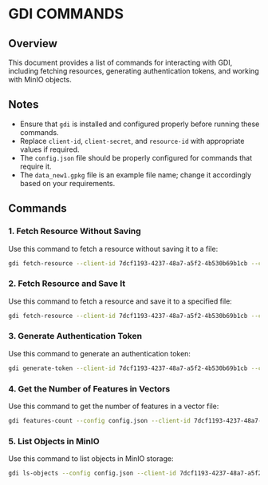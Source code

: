 # GDI COMMANDS

## Overview
This document provides a list of commands for interacting with GDI, including fetching resources, generating authentication tokens, and working with MinIO objects.


## Notes
- Ensure that `gdi` is installed and configured properly before running these commands.
- Replace `client-id`, `client-secret`, and `resource-id` with appropriate values if required.
- The `config.json` file should be properly configured for commands that require it.
- The `data_new1.gpkg` file is an example file name; change it accordingly based on your requirements.



## Commands

### 1. Fetch Resource Without Saving
Use this command to fetch a resource without saving it to a file:
```sh
gdi fetch-resource --client-id 7dcf1193-4237-48a7-a5f2-4b530b69b1cb --client-secret a863cafce5bd3d1bd302ab079242790d18cec974 --role consumer --resource-id 024b0c51-e44d-424c-926e-254b6c966978
```

### 2. Fetch Resource and Save It
Use this command to fetch a resource and save it to a specified file:
```sh
gdi fetch-resource --client-id 7dcf1193-4237-48a7-a5f2-4b530b69b1cb --client-secret a863cafce5bd3d1bd302ab079242790d18cec974 --role consumer --resource-id 024b0c51-e44d-424c-926e-254b6c966978 --save-object True --config-path config.json --file-path data_new1.gpkg
```

### 3. Generate Authentication Token
Use this command to generate an authentication token:
```sh
gdi generate-token --client-id 7dcf1193-4237-48a7-a5f2-4b530b69b1cb --client-secret a863cafce5bd3d1bd302ab079242790d18cec974 --role consumer
```

### 4. Get the Number of Features in Vectors
Use this command to get the number of features in a vector file:
```sh
gdi features-count --config config.json --client-id 7dcf1193-4237-48a7-a5f2-4b530b69b1cb --artefact-url data_new1.gpkg
```

### 5. List Objects in MinIO
Use this command to list objects in MinIO storage:
```sh
gdi ls-objects --config config.json --client-id 7dcf1193-4237-48a7-a5f2-4b530b69b1cb
```





